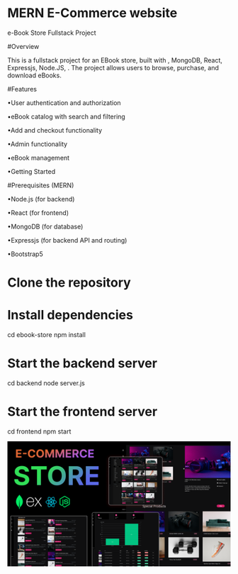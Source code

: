 ﻿# MERN E-Commerce website
 
 e-Book Store Fullstack Project
 
#Overview

This is a fullstack project for an EBook store, built with , MongoDB, React, Expressjs, Node.JS, . The project allows users to browse, purchase, and download eBooks.


#Features

•User authentication and authorization

•eBook catalog with search and filtering

•Add and checkout functionality

•Admin functionality

•eBook management

•Getting Started


#Prerequisites (MERN)

•Node.js (for backend)

•React (for frontend)

•MongoDB (for database)

•Expressjs (for backend API and routing)

•Bootstrap5

# Clone the repository


# Install dependencies
cd ebook-store
npm install

# Start the backend server
cd backend
node server.js

# Start the frontend server
cd frontend
npm start

![Course Thumbnail](/thumb.png)
